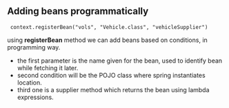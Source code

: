 ## Adding beans programmatically
``` context.registerBean("vols", "Vehicle.class", "vehicleSupplier")```

using **registerBean** method we can add beans based on conditions, in programming way.
- the first parameter is the name given for the bean, used
to identify bean while fetching it later.
- second condition will be the POJO class where spring instantiates location.
- third one is a supplier method which returns the bean using lambda expressions.
